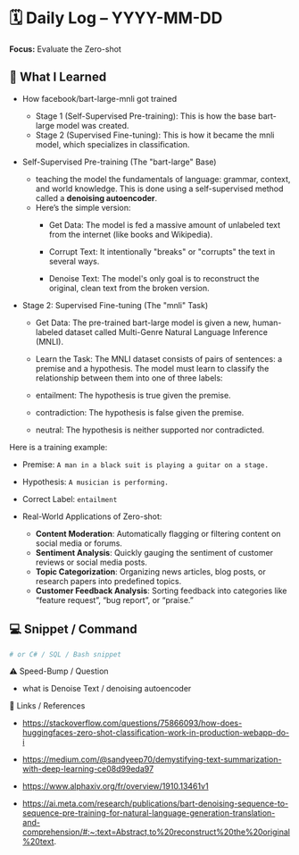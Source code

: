 # 🗓️ Daily Log – YYYY-MM-DD

**Focus:** Evaluate the Zero-shot

## 🧠 What I Learned

- How facebook/bart-large-mnli got trained
  - Stage 1 (Self-Supervised Pre-training): This is how the base bart-large model was created.
  - Stage 2 (Supervised Fine-tuning): This is how it became the mnli model, which specializes in classification.

- Self-Supervised Pre-training (The "bart-large" Base)
  - teaching the model the fundamentals of language: grammar, context, and world knowledge. This is done using a self-supervised method called a **denoising autoencoder**.
  - Here’s the simple version:
    - Get Data: The model is fed a massive amount of unlabeled text from the internet (like books and Wikipedia).

    - Corrupt Text: It intentionally "breaks" or "corrupts" the text in several ways.

    - Denoise Text: The model's only goal is to reconstruct the original, clean text from the broken version.

- Stage 2: Supervised Fine-tuning (The "mnli" Task)

  - Get Data: The pre-trained bart-large model is given a new, human-labeled dataset called Multi-Genre Natural Language Inference (MNLI).

  - Learn the Task: The MNLI dataset consists of pairs of sentences: a premise and a hypothesis. The model must learn to classify the relationship between them into one of three labels:

  - entailment: The hypothesis is true given the premise.

  - contradiction: The hypothesis is false given the premise.

  - neutral: The hypothesis is neither supported nor contradicted.

Here is a training example:

  - Premise: `A man in a black suit is playing a guitar on a stage.`

  - Hypothesis: `A musician is performing.`

  - Correct Label: `entailment`

- Real-World Applications of Zero-shot:

  - **Content Moderation**: Automatically flagging or filtering content on social media or forums.
  - **Sentiment Analysis**: Quickly gauging the sentiment of customer reviews or social media posts.
  - **Topic Categorization**: Organizing news articles, blog posts, or research papers into predefined topics.
  - **Customer Feedback Analysis**: Sorting feedback into categories like “feature request”, “bug report”, or “praise.”

## 💻 Snippet / Command

```py
# or C# / SQL / Bash snippet
```

⚠️ Speed-Bump / Question

- what is Denoise Text / denoising autoencoder

🔗 Links / References

- https://stackoverflow.com/questions/75866093/how-does-huggingfaces-zero-shot-classification-work-in-production-webapp-do-i

- https://medium.com/@sandyeep70/demystifying-text-summarization-with-deep-learning-ce08d99eda97

- https://www.alphaxiv.org/fr/overview/1910.13461v1

- https://ai.meta.com/research/publications/bart-denoising-sequence-to-sequence-pre-training-for-natural-language-generation-translation-and-comprehension/#:~:text=Abstract,to%20reconstruct%20the%20original%20text.